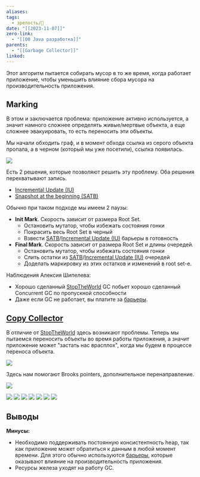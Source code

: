 ```yaml
---
aliases: 
tags:
  - зрелость/🌱
date: "[[2023-11-07]]"
zero-link:
  - "[[00 Java разработка]]"
parents:
  - "[[Garbage Collector]]"
linked:
---
```

Этот алгоритм пытается собирать мусор в то же время, когда работает приложение, чтобы уменьшить влияние сбора мусора на производительность приложения.

## Marking

В этом и заключается проблема: приложение активно используется, а значит намного сложнее определять живые/мертвые объекта, а еще сложнее эвакуировать, то есть переносить эти объекты.

Мы начали обходить граф, и в момент обхода ссылка из серого объекта пропала, а в черном (который мы уже посетили), ссылка появилась.

![](Pasted%20image%2020231108141633.png)

Есть 2 решения, которые позволяют решить эту проблему. Оба решения перехватывают запись.
- [Incremental Update (IU)](Incremental%20Update%20(IU).md)
- [Snapshot at the beginning (SATB)](Snapshot%20at%20the%20beginning%20(SATB).md)

Обычно при таком подходе мы имеем 2 паузы:
- **Init Mark**. Скорость зависит от размера Root Set.
	- Остановить мутатор, чтобы избежать состояния гонки
	- Покрасить весь Root Set в черный
	- Взвести [SATB](Snapshot%20at%20the%20beginning%20(SATB).md)/[Incremental Update (IU)](Incremental%20Update%20(IU).md) барьеры в готовность
- **Final Mark**. Скорость зависит от размера Root Set и длины очередей.
	- Остановить мутатор, чтобы избежать состояния гонки
	- Слить остатки из [SATB](Snapshot%20at%20the%20beginning%20(SATB).md)/[Incremental Update (IU)](Incremental%20Update%20(IU).md) очередей
	- Доделать маркировку из этих остатков и изменений в root set-е.

Наблюдения Алексия Шипелева:
- Хорошо сделанный [StopTheWorld](StopTheWorld.md) GC побьет хорошо сделанный Concurrent GC по пропускной способности
- Даже если GC не работает, вы платите за [барьеры](Барьеры%20в%20программировании.md).

## [Copy Collector](Copy%20Collector.md)
В отличие от [StopTheWorld](StopTheWorld.md) здесь возникают проблемы. Теперь мы пытаемся переносить объекты во время работы приложения, а значит приложение может "застать нас врасплох", когда мы будем в процессе переноса объекта.

![](Pasted%20image%2020231108164235.png)

Здесь нам помогают Brooks pointers, дополнительное перенаправление.

![](Pasted%20image%2020231108164343.png)

![](Pasted%20image%2020231108164414.png)
![](Pasted%20image%2020231108164430.png)
![](Pasted%20image%2020231108164445.png)
![](Pasted%20image%2020231108164517.png)
![](Pasted%20image%2020231108164501.png)
![](Pasted%20image%2020231108165010.png)
![](Pasted%20image%2020231108165036.png)
## Выводы
**Минусы:**
- Необходимо поддерживать постоянную консистентность heap, так как приложение может обратиться к данным в любой момент времени. Для этого обычно используются [барьеры](Барьеры%20в%20программировании.md), которые оказывают влияние на производительность приложения.
- Ресурсы железа уходят на работу GC.